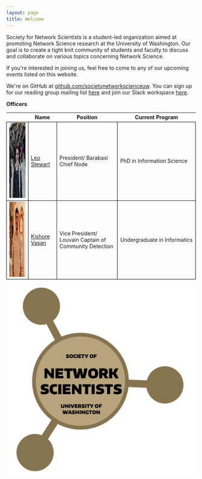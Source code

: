 ```yaml
---
layout: page
title: Welcome
---
```


Society for Network Scientists is a student-led organization aimed at promoting Network Science research at the University of Washington. Our goal is to create a tight knit community of students and faculty to discuss and collaborate on various topics concerning Network Science.

If you're interested in joining us, feel free to come to any of our upcoming events listed on this website.

We're on GitHub at [github.com/societynetworkscienceuw](https://github.com/societynetworkscienceuw).
You can sign up for our reading group mailing list [here](http://mailman11.u.washington.edu/mailman/listinfo/social_networks_reading_group) and join our Slack workspace [here](https://join.slack.com/t/uw-sns/signup).

**Officers**

<style>
    .headshot {
      width: 100%;
      height: auto;
      position: relative;
      width: 180px;
      height: 200px;
      overflow: hidden;
    }
    td{
        border:1px solid #000;
    }

    tr td:last-child{
        width:1%;
        white-space:nowrap;
    }
</style>

<!-- || Name | Position | Current Program |
|------|------|---------|---------|
| <img src="./officers/leo.jpeg" class="headshot" alt="Leo's headshot"> | [Leo Stewart](https://leostewart.weebly.com/) | President/ Barabasi Chief Node | PhD in Information Science |
| <img src="./officers/kishore.jpg" class="headshot" alt="Kishore's headshot"> | [Kishore Vasan](https://kishorevasan.me) | Vice President/ Louvain Captain of Community Detection | Undergraduate in Informatics |
| <img src="./officers/emily.jpg" class="headshot" alt="Emily's headshot">  | Emily Porter | Social Chair/ Watts Foreperson of Bridging Ties | PhD in Information Science
| <img src="./officers/lily.jpg" class="headshot" alt="Lily's headshot"> | Lily Deng | Secretary/ Bott Manager of Network Embeddings | Masters in Information Management |
| <img src="./officers/kaylea.jpeg" class="headshot" alt="Kaylea's headshot">  | [Kaylea Champion](http://www.kayleachampion.com) | Treasurer/ Kleinberg Supervisor of Burst Detection | PhD in Communication Studies | -->

<table style="width: 100%;">
  <tr>
    <th></th>
    <th>Name</th>
    <th>Position</th>
    <th>Current Program</th>
  </tr>
  <tr>
    <td class="block">
        <img src="./officers/leo.jpeg" class="headshot" alt="Leo's headshot">
    </td>
    <td class="block">
        <a href="https://leostewart.weebly.com/">Leo Stewart</a>
    </td>
    <td class="block">President/ Barabasi Chief Node</td>
    <td class="block">PhD in Information Science</td>
  </tr>
  <tr>
    <td class="block">
        <img src="./officers/kishore.jpg" class="headshot" alt="Kishore's headshot">
    </td>
    <td class="block">
        <a href="https://kishorevasan.me">Kishore Vasan</a>
    </td>
    <td class="block">Vice President/ Louvain Captain of Community Detection</td>
    <td class="block">Undergraduate in Informatics</td>
  </tr>
</table>

![](./assets/img/sns_logo.png)
